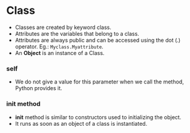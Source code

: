# Class
- Classes are created by keyword class.
- Attributes are the variables that belong to a class.
- Attributes are always public and can be accessed using the dot (.) operator. Eg.: ```Myclass.Myattribute```.
- An **Object** is an instance of a Class.

### self
- We do not give a value for this parameter when we call the method, Python provides it.

### __init__ method
- __init__ method is similar to constructors used to initializing the object.
- It runs as soon as an object of a class is instantiated.
